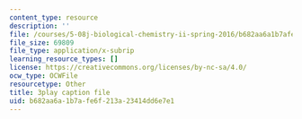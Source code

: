 ```yaml
---
content_type: resource
description: ''
file: /courses/5-08j-biological-chemistry-ii-spring-2016/b682aa6a1b7afe6f213a23414dd6e7e1_JB1YIT1Z-oE.srt
file_size: 69809
file_type: application/x-subrip
learning_resource_types: []
license: https://creativecommons.org/licenses/by-nc-sa/4.0/
ocw_type: OCWFile
resourcetype: Other
title: 3play caption file
uid: b682aa6a-1b7a-fe6f-213a-23414dd6e7e1
---
```

